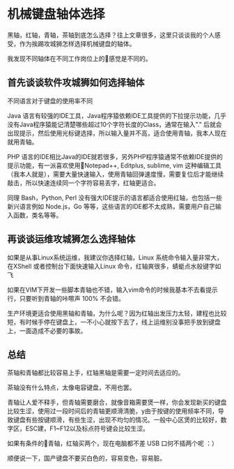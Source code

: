 # 机械键盘轴体选择

黑轴，红轴，青轴，茶轴到底怎么选择？往上文章很多，这里只谈谈我的个人感受，作为挨踢攻城狮怎样选择机械键盘的轴体。

我发现不同轴体在不同工作岗位上的感觉是不同的。

## 首先谈谈软件攻城狮如何选择轴体

不同语言对于键盘的使用率不同

Java 语言有较强的IDE工具，Java程序猿依赖IDE工具提供的下拉提示功能，几乎没有Java程序猿能记清楚哪些超过10个字符长度的Class，通常在输入"." 后就会出现提示，然后使用光标键选择，所以输入量并不高，适合使用青轴，我本人现在就用青轴。

PHP 语言的IDE相比Java的IDE就若很多，另外PHP程序猿通常不依赖IDE提供的提示功能，有一派喜欢使用Notepad++, Editplus, sublime, vim 这种编辑工具（我本人就是），需要大量快速输入，使用青轴回弹速度慢，需要复位后才能继续敲击，所以快速连续同一个字符容易丢字，红轴更适合。

同理 Bash，Python, Perl 没有强大IDE提示的语言都适合使用红轴，也包括一些新兴语言例如 Node.js，Go 等等，这些语言的IDE都不太成熟，需要用户自己输入函数，类名等等。

## 再谈谈运维攻城狮怎么选择轴体

如果是从事Linux系统运维，我建议你选择红轴，Linux 系统命令输入量非常大，在XShell 或者控制台下面快速输入Linux 命令，红轴爽很多，蜻蜓点水般键字如飞

如果在VIM下开发一些脚本青轴也不错，输入vim命令的时候我基本不去看提示行，只要听到青轴的咔嚓声 100% 不会错。

生产环境更适合使用黑轴和青轴，为什么呢？因为红轴出发压力太轻，建程也比较短，有时候手停在键盘上，一不小心就按下去了，线上运维别没事把手放到键盘上，一面造成不必要的事故。

## 总结

茶轴和青轴都比较容易上手，红轴黑轴是需要一定时间去适应的。

茶轴没有什么特点，太像电容键盘，不用也罢。

青轴让人爱不释手，但青轴需要磨合，就像音箱需要煲一样，你会发现新买的键盘比较生涩，使用过一段时间后的青轴更顺滑清脆，y由于按键的使用频率不同，导致键盘有些按键顺滑，有些生涩，出现不均匀的情况。一般中心区煲的比较好，数字区，ESC建，F1~F12以及标点符号键会比较生涩。

如果有条件的青轴，红轴买两个，现在电脑都不差 USB 口何不插两个呢 ：）

顺便说一下，国产键盘不要买白色的，容易变色，容易脏。

